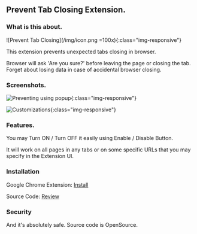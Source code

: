 ## Prevent Tab Closing Extension.

### What is this about.

![Prevent Tab Closing](/img/icon.png =100x){:class="img-responsive"}

This extension prevents unexpected tabs closing in browser.

Browser will ask 'Are you sure?' before leaving the page or closing the tab. Forget about losing data in case of accidental browser closing.

### Screenshots.

![Preventing using popup](/img/screen1.png){:class="img-responsive"}

![Customizations](/img/screen2.png){:class="img-responsive"}

### Features.

You may Turn ON / Turn OFF it easily using Enable / Disable Button.

It will work on all pages in any tabs or on some specific URLs that you may specify in the Extension UI.

### Installation

Google Chrome Extension: [Install](https://chrome.google.com/webstore/detail/prevent-tab-closing/jilanldohabpfcpgihdcadeffoopefbb)

Source Code: [Review](https://github.com/shoshins/prevent-tab-closing)

### Security

And it's absolutely safe. Source code is OpenSource.
